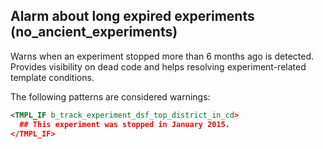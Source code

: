 ## Alarm about long expired experiments (no_ancient_experiments)

Warns when an experiment stopped more than 6 months ago is detected. Provides
visibility on dead code and helps resolving experiment-related template
conditions.

The following patterns are considered warnings:

```xml
<TMPL_IF b_track_experiment_dsf_top_district_in_cd>
  ## This experiment was stopped in January 2015.
</TMPL_IF>
```
